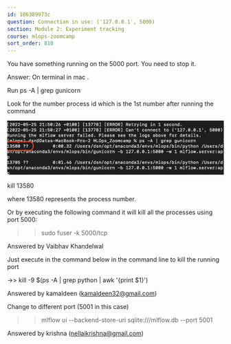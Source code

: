 ```yaml
---
id: 186389973c
question: Connection in use: ('127.0.0.1', 5000)
section: Module 2: Experiment tracking
course: mlops-zoomcamp
sort_order: 810
---
```


You have something running on the 5000 port. You need to stop it.

Answer: On terminal in mac .

Run ps -A | grep gunicorn

Look for the number process id which is the 1st number after running the command

![Image](images/mlops-zoomcamp/image_ad7daf39.png)

kill 13580

where 13580  represents the process number.

Or by executing the following command it will kill all the processes using port 5000:

>> sudo fuser -k 5000/tcp

Answered by Vaibhav Khandelwal

Just execute in the command below in the command line to kill the running port

->> kill -9 $(ps -A | grep python | awk '{print $1}')

Answered by kamaldeen (kamaldeen32@gmail.com)

Change to different port (5001 in this case)

>> mlflow ui --backend-store-uri sqlite:///mlflow.db --port 5001

Answered by krishna (nellaikrishna@gmail.com)

